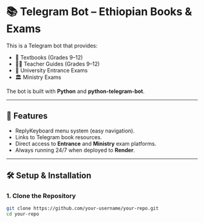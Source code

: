 # 📚 Telegram Bot – Ethiopian Books & Exams

This is a Telegram bot that provides:
- 📘 Textbooks (Grades 9–12)
- 👨‍🏫 Teacher Guides (Grades 9–12)
- 📄 University Entrance Exams
- 🏛️ Ministry Exams

The bot is built with **Python** and **python-telegram-bot**.

---

## 🚀 Features
- ReplyKeyboard menu system (easy navigation).
- Links to Telegram book resources.
- Direct access to **Entrance** and **Ministry** exam platforms.
- Always running 24/7 when deployed to **Render**.

---

## 🛠️ Setup & Installation

### 1. Clone the Repository
```bash
git clone https://github.com/your-username/your-repo.git
cd your-repo